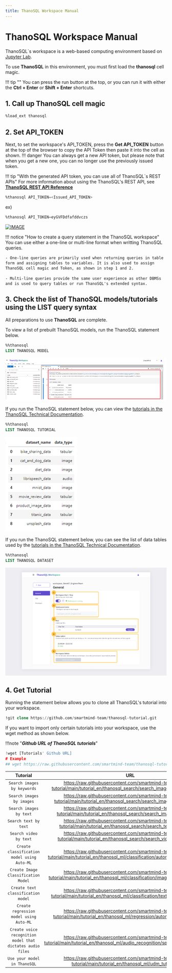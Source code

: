 ```yaml
---
title: ThanoSQL Workspace Manual
---
```


# **ThanoSQL Workspace Manual**

ThanoSQL`s workspace is a web-based computing environment based on [Jupyter Lab](https://github.com/jupyterlab/jupyterlab).

To use **ThanoSQL** in this environment, you must first load the **thanosql** cell magic.

!!! tip ""
    You can press the run button at the top, or you can run it with either the **Ctrl + Enter** or **Shift + Enter** shortcuts.

## **1. Call up ThanoSQL cell magic**

```sql
%load_ext thanosql
```

## **2. Set API_TOKEN**

Next, to set the workspace's API_TOKEN, press the **Get API_TOKEN** button at the top of the browser to copy the API Token then paste it into the cell as shown.
!!! danger
    You can always get a new API token, but please note that when you get a new one, you can no longer use the previously issued token.

!!! tip "With the generated API token, you can use all of ThanoSQL`s REST APIs"
    For more information about using the ThanoSQL's REST API, see [__ThanoSQL REST API Reference__](/en/how-to_guides/reference/#thanosql-rest-api-reference)

```sql
%thanosql API_TOKEN=<Issued_API_TOKEN>
```

ex)

```sql
%thanosql API_TOKEN=eyGVFDdfafddvczs
```
[![IMAGE](/img/thanosql_api/restapi_token_img2.jpg)](/img/thanosql_api/restapi_token_img2.jpg) 

!!! notice "How to create a query statement in the ThanoSQL workspace" 
    You can use either a one-line or multi-line format when writting ThanoSQL queries.

    - One-line queries are primarily used when returning queries in table form and assigning tables to variables. It is also used to assign ThanoSQL cell magic and Token, as shown in step 1 and 2.

    - Multi-line queries provide the same user experience as other DBMSs and is used to query tables or run ThanoSQL's extended syntax.

## **3. Check the list of ThanoSQL models/tutorials using the LIST query syntax**

All preparations to use **ThanoSQL** are complete.

To view a list of prebuilt ThanoSQL models, run the ThanoSQL statement below.

```sql
%%thanosql
LIST THANOSQL MODEL
```

[![IMAGE](/img/getting_started/img8.png)](/img/getting_started/img8.png)

If you run the ThanoSQL statement below, you can view the [tutorials in the ThanoSQL Technical Documentation](/en/tutorials/algorithm_list/).

```sql
%%thanosql
LIST THANOSQL TUTORIAL
```

[![IMAGE](/img/getting_started/img9.png)](/img/getting_started/img9.png)

If you run the ThanoSQL statement below, you can see the list of data tables used by the [tutorials in the ThanoSQL Technical Documentation](/en/tutorials/algorithm_list/).

```sql
%%thanosql
LIST THANOSQL DATASET
```

[![IMAGE](/img/getting_started/img10.png)](/img/getting_started/img10.png)

## __4. Get Tutorial__

Running the statement below allows you to clone all ThanoSQL's tutorial into your workspace.

```sql
!git clone https://github.com/smartmind-team/thanosql-tutorial.git
```

If you want to import only certain tutorials into your workspace, use the wget method as shown below.

!!!note "___Github URL of ThanoSQL tutorials___"

```python
!wget [Tutorials' Github URL]
# Example 
## wget https://raw.githubusercontent.com/smartmind-team/thanosql-tutorial/main/tutorial_en/thanosql_search/search_image_by_keyword.ipynb
```

| Tutorial | URL |
| :---------: |  :----------------------------------: |
| `Search images by keywords` | https://raw.githubusercontent.com/smartmind-team/thanosql-tutorial/main/tutorial_en/thanosql_search/search_image_by_keyword.ipynb |
| `Search images by images` | https://raw.githubusercontent.com/smartmind-team/thanosql-tutorial/main/tutorial_en/thanosql_search/search_image_by_image.ipynb |
| `Search images by text` | https://raw.githubusercontent.com/smartmind-team/thanosql-tutorial/main/tutorial_en/thanosql_search/search_image_by_text.ipynb |
| `Search text by text` | https://raw.githubusercontent.com/smartmind-team/thanosql-tutorial/main/tutorial_en/thanosql_search/search_text_by_text.ipynb |
| `Search video by text` | https://raw.githubusercontent.com/smartmind-team/thanosql-tutorial/main/tutorial_en/thanosql_search/search_video_by_text.ipynb |
| `Create classification model using Auto-ML` | https://raw.githubusercontent.com/smartmind-team/thanosql-tutorial/main/tutorial_en/thanosql_ml/classification/automl_classification.ipynb |
| `Create Image Classification Model` | https://raw.githubusercontent.com/smartmind-team/thanosql-tutorial/main/tutorial_en/thanosql_ml/classification/image_classification.ipynb |
| `Create text classification model` | https://raw.githubusercontent.com/smartmind-team/thanosql-tutorial/main/tutorial_en/thanosql_ml/classification/text_classification.ipynb |
| `Create regression model using Auto-ML` | https://raw.githubusercontent.com/smartmind-team/thanosql-tutorial/main/tutorial_en/thanosql_ml/regression/automl_regression.ipynb |
| `Create voice recognition model that dictates audio files` | https://raw.githubusercontent.com/smartmind-team/thanosql-tutorial/main/tutorial_en/thanosql_ml/audio_recognition/speech_recognition.ipynb |
|`Use your model in ThanoSQL`| https://raw.githubusercontent.com/smartmind-team/thanosql-tutorial/main/tutorial_en/thanosql_ml/udm_tutorial.ipynb |


